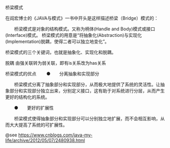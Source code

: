 
桥梁模式



在阎宏博士的《JAVA与模式》一书中开头是这样描述桥梁（Bridge）模式的：

　　桥梁模式是对象的结构模式。又称为柄体(Handle and Body)模式或接口(Interface)模式。
桥梁模式的用意是“将抽象化(Abstraction)与实现化(Implementation)脱耦，使得二者可以独立地变化”。



桥梁模式的三个关键词，也就是抽象化、实现化和脱耦。


脱耦
由强关联转为弱关联，即有is关系改为has关系



桥梁模式的优点
　　●　　分离抽象和实现部分

　　桥梁模式分离了抽象部分和实现部分，从而极大地提供了系统的灵活性。让抽象部分和实现部分独立出来，分别定义接口，这有助于对系统进行分层，从而产生更好的结构化的系统。

 

　　●　　更好的扩展性

　　桥梁模式使得抽象部分和实现部分可以分别独立地扩展，而不会相互影响，从而大大提高了系统的可扩展性。

 


@see https://www.cnblogs.com/java-my-life/archive/2012/05/07/2480938.html